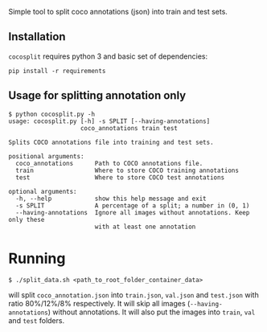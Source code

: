 Simple tool to split coco annotations (json) into train and test sets.

## Installation

``cocosplit`` requires python 3 and basic set of dependencies:

```
pip install -r requirements
```

## Usage for splitting annotation only

```
$ python cocosplit.py -h
usage: cocosplit.py [-h] -s SPLIT [--having-annotations]
                    coco_annotations train test

Splits COCO annotations file into training and test sets.

positional arguments:
  coco_annotations      Path to COCO annotations file.
  train                 Where to store COCO training annotations
  test                  Where to store COCO test annotations

optional arguments:
  -h, --help            show this help message and exit
  -s SPLIT              A percentage of a split; a number in (0, 1)
  --having-annotations  Ignore all images without annotations. Keep only these
                        with at least one annotation
```

# Running

```
$ ./split_data.sh <path_to_root_folder_container_data>
```

will split ``coco_annotation.json`` into ``train.json``, ``val.json`` and ``test.json`` with ratio 80%/12%/8% respectively. It will skip all
images (``--having-annotations``) without annotations. It will also put the images into ``train``, ``val`` and ``test`` folders.
